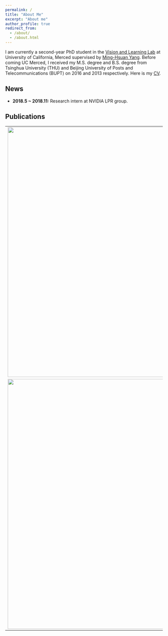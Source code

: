 ```yaml
---
permalink: /
title: "About Me"
excerpt: "About me"
author_profile: true
redirect_from:
  - /about/
  - /about.html
---
```


I am currently a second-year PhD student in the [Vision and Learning Lab](http://vllab.ucmerced.edu/) at University of California, Merced supervised by [Ming-Hsuan Yang](http://faculty.ucmerced.edu/mhyang/). Before coming UC Merced, I received my M.S. degree and B.S. degree from Tsinghua University (THU) and Beijing University of Posts and Telecommunications (BUPT) on 2016 and 2013 respectively. Here is my [CV](https://drive.google.com/file/d/1ndjbuysGBJMMTpmIK3hTD_HfXZVsJzaH/view?usp=sharing).

## News
- **2018.5 ~ 2018.11:** Research intern at NVIDIA LPR group.

## Publications

<table >

<tr style="border-collapse: collapse; border: none;">

<td>
<img src="https://raw.githubusercontent.com/sunshineatnoon/sunshineatnoon.github.io/master/images/lst-teser.png" width="800"/>
</td>

<td >
Learning Linear Transformations for Fast Arbitrary Style Transfer, <b>Xueting Li</b> , Sifei Liu , Jan Kautz , Ming-Hsuan Yang.
<ul>
  <li><a href="https://arxiv.org/abs/1808.04537v1">[Paper]</a></li>
  <li><a href="https://news.developer.nvidia.com/new-ai-style-transfer-algorithm-allows-users-to-create-millions-of-artistic-combinations/">[News]</a></li>
</ul>
</td>

</tr>

<tr style="border-collapse: collapse; border: none;">

<td>
<img src="https://raw.githubusercontent.com/sunshineatnoon/sunshineatnoon.github.io/master/images/close-teser.png" width="800" />
</td>

<td >
A Closed-form Solution to Photorealistic Image Stylization, Yijun Li , Ming-Yu Liu , <b>Xueting Li</b> , Ming-Hsuan Yang , Jan Kautz. European Conference on Computer Vision (ECCV), 2018. 

<ul>
  <li><a href="https://arxiv.org/abs/1802.06474">[Paper]</a></li>
  <li><a href="https://github.com/NVIDIA/FastPhotoStyle">[Code]</a></li>
</ul>

</td>

</tr>

</table>

